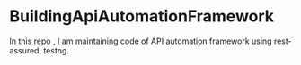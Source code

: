 # BuildingApiAutomationFramework
In this repo , I am maintaining code of API automation framework using rest-assured, testng.
